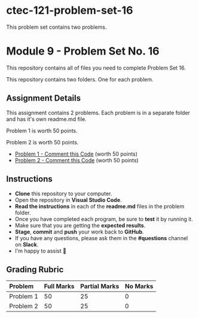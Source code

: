 # ctec-121-problem-set-16

This problem set contains two problems.

# Module 9 - Problem Set No. 16

This repository contains all of files you need to complete Problem Set 16.

This repository contains two folders. One for each problem.

## Assignment Details

This assignment contains 2 problems. Each problem is in a separate folder and has it's own readme.md file.

Problem 1 is worth 50 points.

Problem 2 is worth 50 points.

- [Problem 1 - Comment this Code](https://github.com/belgort-clark/ctec-121-problem-set-16/tree/master/problem-1) (worth 50 points)
- [Problem 2 - Comment this Code](https://github.com/belgort-clark/ctec-121-problem-set-16/tree/master/problem-2) (worth 50 points)

## Instructions

- **Clone** this repository to your computer.
- Open the repository in **Visual Studio Code**.
- **Read the instructions** in each of the **readme.md** files in the problem folder.
- Once you have completed each program, be sure to **test** it by running it.
- Make sure that you are getting the **expected results**.
- **Stage**, **commit** and **push** your work back to **GitHub**.
- If you have any questions, please ask them in the **#questions** channel on **Slack**.
- I'm happy to assist 🙂

## Grading Rubric

| Problem   | Full Marks | Partial Marks | No Marks |
| :-------- | :--------- | :------------ | :------- |
| Problem 1 | 50         | 25            | 0        |
| Problem 2 | 50         | 25            | 0        |